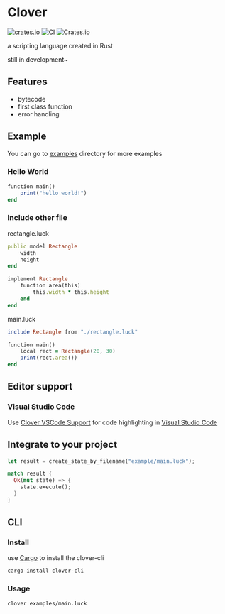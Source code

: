 # Clover

[![crates.io](https://img.shields.io/crates/v/clover.svg)](https://crates.io/crates/clover)
[![CI](https://github.com/ippan/clover/actions/workflows/build_and_test.yml/badge.svg)](https://github.com/ippan/clover/actions/workflows/build_and_test.yml)
![Crates.io](https://img.shields.io/crates/l/clover)

a scripting language created in Rust

still in development~

## Features
* bytecode
* first class function
* error handling

## Example

You can go to [examples](https://github.com/ippan/clover/tree/master/examples) directory for more examples

### Hello World

```ruby
function main()
    print("hello world!")
end
```

### Include other file

rectangle.luck
```ruby
public model Rectangle
    width
    height
end

implement Rectangle
    function area(this)
        this.width * this.height
    end
end
```

main.luck
```ruby
include Rectangle from "./rectangle.luck"

function main()
    local rect = Rectangle(20, 30)
    print(rect.area())
end
```

## Editor support

### Visual Studio Code

Use [Clover VSCode Support](https://github.com/ippan/vscode-clover) for code highlighting in [Visual Studio Code](https://code.visualstudio.com/)

## Integrate to your project

```rust
let result = create_state_by_filename("example/main.luck");

match result {
  Ok(mut state) => {
    state.execute();
  }
}
```

## CLI

### Install

use [Cargo](https://doc.rust-lang.org/cargo/getting-started/installation.html) to install the clover-cli

```shell
cargo install clover-cli
```

### Usage

```shell
clover examples/main.luck
```